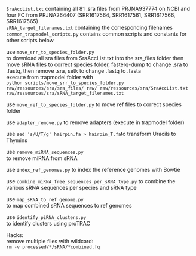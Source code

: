 ```SraAccList.txt``` containing all 81 .sra files from PRJNA937774 on NCBI and four FC from PRJNA264407 (SRR1617564, SRR1617561, SRR1617566, SRR1617565)  
```sRNA_target_filenames.txt``` containing the corresponding filenames  
```common_trapmodel_scripts.py``` contains common scripts and constants for other scripts below  

use ```move_srr_to_species_folder.py```  
to download all sra files from SraAccList.txt into the sra_files folder
then move sRNA files to correct species folder, fasterq-dump to change .sra to .fastq, then remove .sra, setk to change .fastq to .fasta  
execute from trapmodel folder with  
```python scripts/move_srr_to_species_folder.py raw/ressources/sra/sra_files/ raw/ raw/ressources/sra/SraAccList.txt raw/ressources/sra/sRNA_target_filenames.txt```

use ```move_ref_to_species_folder.py``` 
to move ref files to correct species folder

use ```adapter_remove.py``` 
to remove adapters (execute in trapmodel folder)  

use ```sed 's/U/T/g' hairpin.fa > hairpin_T.fa```to transform Uracils to Thymins  

use ```remove_miRNA_sequences.py```  
to remove miRNA from sRNA  

use ```index_ref_genomes.py``` 
to index the reference genomes with Bowtie  

use ```combine_miRNA_free_sequences_per_sRNA_type.py``` 
to combine the various sRNA sequences per species and sRNA type  

use ```map_sRNA_to_ref_genome.py```  
to map combined sRNA sequences to ref genomes  

use ```identify_piRNA_clusters.py```  
to identify clusters using proTRAC  




Hacks:   
remove multiple files with wildcard:   
```rm -v processed/*/sRNA/*combined.fq```
